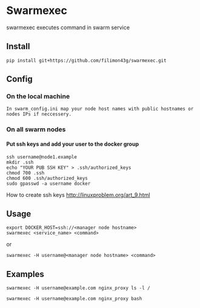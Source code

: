 # Swarmexec
swarmexec executes command in swarm service

## Install
```
pip install git+https://github.com/filimon43g/swarmexec.git
```


## Config

### On the local machine
```
In swarm_config.ini map your node host names with public hostnames or nodes IPs if neccessery. 
```

### On all swarm nodes

#### Put ssh keys and add your user to the docker group  
```
ssh username@node1.example
mkdir .ssh
echo "YOUR PUB SSH KEY" > .ssh/authorized_keys
chmod 700 .ssh
chmod 600 .ssh/authorized_keys 
sudo gpasswd -a username docker
```

How to create ssh keys http://linuxproblem.org/art_9.html

## Usage
```
export DOCKER_HOST=ssh://<manager node hostname>
swarmexec <service_name> <command>
```
or
```
swarmexec -H username@<manager node hostname> <command>
```

## Examples
```
swarmexec -H username@example.com nginx_proxy ls -l /
```
```
swarmexec -H username@example.com nginx_proxy bash
```
